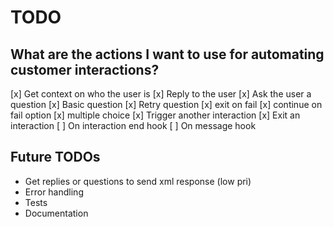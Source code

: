 # TODO

## What are the actions I want to use for automating customer interactions?
[x] Get context on who the user is
[x] Reply to the user
[x] Ask the user a question
    [x] Basic question
    [x] Retry question
    [x] exit on fail
    [x] continue on fail option
    [x] multiple choice
[x] Trigger another interaction
[x] Exit an interaction
[ ] On interaction end hook
[ ] On message hook

## Future TODOs
- Get replies or questions to send xml response (low pri)
- Error handling
- Tests
- Documentation
